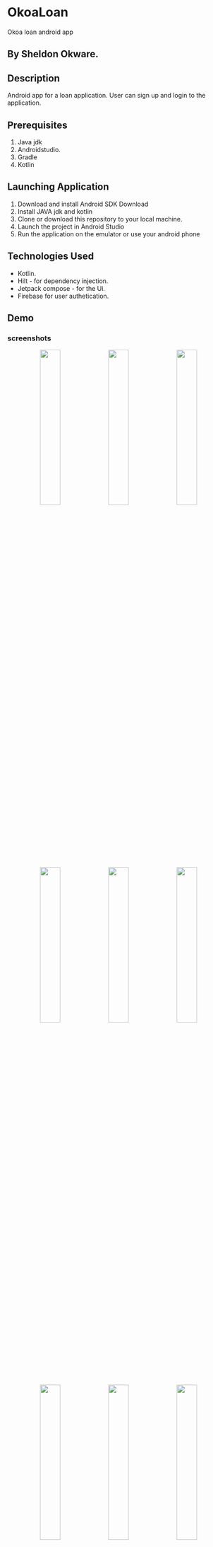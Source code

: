 # OkoaLoan
Okoa loan android app

## By Sheldon Okware.

## Description
Android app for a loan application. User can sign up and login to the application.

## Prerequisites
1. Java jdk
2. Androidstudio.
3. Gradle
4. Kotlin

## Launching Application
1. Download and install Android SDK Download
2. Install JAVA jdk and kotlin
3. Clone or download this repository to your local machine.
4. Launch the project in Android Studio
5. Run the application on the emulator or use your android phone


## Technologies Used
* Kotlin.
* Hilt - for dependency injection.
* Jetpack compose - for the Ui.
* Firebase for user authetication.

## Demo
### screenshots
<p align="center">
<img src="https://user-images.githubusercontent.com/87479198/201694814-5643302d-d216-4554-80b2-1c0fd35a33f7.jpeg" width=30% height=30% >
<img src="https://user-images.githubusercontent.com/87479198/201694855-220ae5eb-e010-4917-b88e-572b4be77ef3.jpeg" width=30% height=30% >
<img src="https://user-images.githubusercontent.com/87479198/201694871-7779058c-56d2-4792-96e4-ead312cae408.jpeg" width=30% height=30% >
<img src="https://user-images.githubusercontent.com/87479198/201694912-c3f2dd03-a850-4ea9-a226-dd3b032f5396.jpeg" width=30% height=30% >
<img src="https://user-images.githubusercontent.com/87479198/201694954-ae40d4ea-3fbd-40cb-be89-1ed43675378a.jpeg" width=30% height=30% >
<img src="https://user-images.githubusercontent.com/87479198/201695902-144134da-26a1-4691-abb9-ee0cf1e88f24.jpeg" width=30% height=30% >
<img src="https://user-images.githubusercontent.com/87479198/201695024-dcd00c09-6157-42bf-98ac-04c28dbdc8fe.jpeg" width=30% height=30% >
<img src="https://user-images.githubusercontent.com/87479198/201695006-b4777580-e5f5-4319-a14d-4f0fedbb200f.jpeg" width=30% height=30% >
<img src="https://user-images.githubusercontent.com/87479198/201695050-80b154ac-a103-4e53-87ac-d9e5aacc43c8.jpeg" width=30% height=30% >
</p>


## Support and contact details
Email: lsheldon645@gmail.com


### License
* MIT
Copyright (c) 2022 Sheldon Okware
